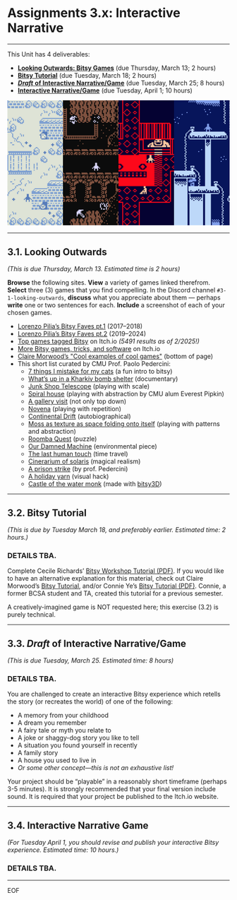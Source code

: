 # Assignments 3.x: Interactive Narrative

---

This Unit has 4 deliverables:

* [**Looking Outwards: Bitsy Games**]() (due Thursday, March 13; 2 hours)
* [**Bitsy Tutorial**]() (due Tuesday, March 18; 2 hours)
* [***Draft*** **of Interactive Narrative/Game**]() (due Tuesday, March 25; 8 hours)
* [**Interactive Narrative/Game**]() (due Tuesday, April 1; 10 hours)

![bitsy_mystery_dungeon.png](img/bitsy_mystery_dungeon.png)

---

## 3.1. Looking Outwards

*(This is due Thursday, March 13. Estimated time is 2 hours)*

**Browse** the following sites. **View** a variety of games linked therefrom. **Select** three (3) games that you find compelling. In the Discord channel `#3-1-looking-outwards`, **discuss** what you appreciate about them — perhaps **write** one or two sentences for each. **Include** a screenshot of each of your chosen games.

* [Lorenzo Pilia’s Bitsy Faves pt.1](https://itch.io/c/201121/bitsy-faves-pt1-20172018) (2017–2018)
* [Lorenzo Pilia’s Bitsy Faves pt.2](https://itch.io/c/232207/bitsy-faves-pt2-20192024) (2019–2024)
* [Top games tagged Bitsy](https://itch.io/games/tag-bitsy) on Itch.io *(5491 results as of 2/2025!)*
* [More Bitsy games, tricks, and software](https://itch.io/search?q=bitsy) on Itch.io
* [Claire Morwood’s "Cool examples of cool games"](https://www.shimmerwitch.space/bitsyTutorial.html) (bottom of page)
* This short list curated by CMU Prof. Paolo Pedercini: 
  * [7 things I mistake for my cats](https://w.itch.io/7-things) (a fun intro to bitsy)
  * [What’s up in a Kharkiv bomb shelter](https://dahuanna.itch.io/whats-up-in-a-kharkiv-bomb-shelter) (documentary)
  * [Junk Shop Telescope](https://cephalopodunk.itch.io/junk-shop-telescope) (playing with scale)
  * [Spiral house](https://withering-systems.itch.io/spiral-house) (playing with abstraction by CMU alum Everest Pipkin)
  * [A gallery visit](https://raulhaagensen.itch.io/a-gallery-visit) (not only top down)
  * [Novena](https://haraiva.itch.io/novena) (playing with repetition)
  * [Continental Drift](https://haraiva.itch.io/continental-drift) (autobiographical)
  * [Moss as texture as space folding onto itself](https://polclarissou.itch.io/moss-as-texture-as-space-folding-onto-itself) (playing with patterns and abstraction)
  * [Roomba Quest](https://st33d.itch.io/roomba-quest) (puzzle)
  * [Our Damned Machine](https://sophieh.itch.io/our-damned-machine) (environmental piece)
  * [The last human touch](https://cephalopodunk.itch.io/silence-would-be-better) (time travel)
  * [Cinerarium of solaris](https://sumaleth.itch.io/cinerarium) (magical realism)
  * [A prison strike](https://molleindustria.itch.io/a-prison-strike) (by prof. Pedercini)
  * [A holiday yarn](https://seansleblanc.itch.io/a-holiday-yarn) (visual hack)
  * [Castle of the water monk](https://thatsmaik.itch.io/caste-of-the-water-monks) (made with [bitsy3D](https://bitsy3d.xyz/))

---

## 3.2. Bitsy Tutorial

*(This is due by Tuesday March 18, and preferably earlier. Estimated time: 2 hours.)*

### **DETAILS TBA.**

Complete Cecile Richards’ [Bitsy Workshop Tutorial (PDF)](pdf/bitsy_workshop_by_cecile_richards.pdf). If you would like to have an alternative explanation for this material, check out Claire Morwood’s [Bitsy Tutorial](https://www.shimmerwitch.space/bitsyTutorial.html), and/or Connie Ye’s [Bitsy Tutorial (PDF)](pdf/bitsy_tutorial_by_connie_ye.pdf). Connie, a former BCSA student and TA, created this tutorial for a previous semester. 

A creatively-imagined game is NOT requested here; this exercise (3.2) is purely technical.

<!-- 

Nevertheless, you should show that you are able to do all of the following tasks, at a minimum:

a non-default title for your project
a non-default animated avatar
a non-default animated sprite that presents some dialog with a “text effect”
a non-default item (i.e. collectible object)
a room which has at least two different background tiles; some impassable walls or obstacles; and an exit that connects to a differently-colored second room
a non-default color for your project web page (from the Settings menu).
an ending, which displays a message when the user reaches the end of the game.
Now:

Create a post In the Discord channel #3-2-tutorial.
Create a brief animated GIF of your tutorial game by using the Bitsy “record gif” tool in “Play” mode. Embed this GIF in your Discord post.
Write a sentence or two about your experience learning the Bitsy tool.
Write another sentence—looking ahead to the next two weeks—that briefly describes or proposes your upcoming project.
-->

---

## 3.3. *Draft* of Interactive Narrative/Game

*(This is due Tuesday, March 25. Estimated time: 8 hours)*

### **DETAILS TBA.**

You are challenged to create an interactive Bitsy experience which retells the story (or recreates the world) of one of the following:

* A memory from your childhood
* A dream you remember
* A fairy tale or myth you relate to
* A joke or shaggy-dog story you like to tell
* A situation you found yourself in recently
* A family story
* A house you used to live in
* *Or some other concept—this is not an exhaustive list!*

Your project should be “playable” in a reasonably short timeframe (perhaps 3-5 minutes). It is strongly recommended that your final version include sound. It is required that your project be published to the Itch.io website. 

<!-- 

This project is due in two phases, each of which are worth 50% of the credit for this unit:

March 26: You will present your draft to a small group of peers in the class for playtesting and feedback.
April 2: Critique. You will present the final version of your project to the entire class, from Itch.io.
Note the following about the Draft version due March 26:

Plan out your project using a storyboard and graph paper. Keep your drawings/notes.
You are strongly advised to export and save intermediate copies of your work frequently.
You should anticipate that you will need to do some research, specific to your project, about how to use advanced features of the Bitsy environment (e.g. variables) that may not have been covered in the Tutorial.
Adding sound can be tricky, and involves integrating “hacks” that are described here, here, and in documentation here. I strongly advise you to learn how to add sound to a test/scratchpad project before March 26. To make this easier, some students have recommended switching to Bitsy Savior, a standalone Bitsy editing tool, instead of developing your project in the web browser.

https://web.archive.org/web/20231128131447/https://candle.itch.io/bitsy-audio
https://web.archive.org/web/20231128131447/https://kool.tools/bitsy/tools/bitsymuse-ui/
https://web.archive.org/web/20231128131447/https://github.com/seleb/bitsy-hacks/blob/main/dist/bitsymuse.js
https://web.archive.org/web/20231128131447/https://aloelazoe.itch.io/bitsy-savior


Now: 

Create a Discord post in the channel #3-3-draft.
Write a few sentences to describe your project: What is your subject matter? How is your game played?
Embed an animated GIF of your project.
Write an answer to the following: In our upcoming playtest session, what would be helpful for you to get feedback on? What decisions did you make that you’re not sure about?
Create an HTML download or zip archive of your game, and test that this archive can be loaded into a browser or viewed in the Bitsy Savior standalone application. Your peers will use this file for playtesting.
Upload this archive to your Google drive, and link to this archive in your Discord post. (Ensure the link is set to public.)
Bitsy Hacks:
For EXTRA CREDIT: You are gently encouraged to explore and implement one of the many other available “hacks” that extend the functionality of your project, some examples of which are listed below. However, you should be aware that:

Some older hacks may not be compatible with the latest version of Bitsy;
Some hacks are not compatible with each other;
Special care and attention to detail must be taken when implementing some hacks, so as not to corrupt your project file;
There are hundreds of different hacks for Bitsy, created by random enthusiasts. Getting one working is up to you. It is possible that you might spend effort on something that doesn’t end up working.
If you decide to add one or more hacks to your project, you are strongly advised to get it working in a scratchpad game first, and to do so as soon as possible. For some resources about advanced Bitsy use and Bitsy hacks, browse through sites like the following:

Cecile Richards’ collection of bitsy tools, including:
Pixsy (turn images into rooms)
Add audio to Bitsy
Great list of Bitsy Hacks
Another big list of Bitsy hacks
Fontsy (making your own fonts)
Bitsy Wiki
How do I use variables (coding with dialog)?
How do I do Boolean operations in Bitsy?
How do I have a locked door that opens once the player finds the key?
How do I have more than three colors in the palette?
How do I add extra frames of animation?
How do I change the background color of the text box?
How do I read out items and variables (and drawings) as part of the dialogue?

</li>
<li aria-level="1"><a href="https://web.archive.org/web/20231128131447/https://github.com/seleb/bitsy-hacks">Great list of Bitsy Hacks</a></li>
<li aria-level="1">Another big list of <a href="https://web.archive.org/web/20231128131447/https://bitsy.fandom.com/wiki/Bitsy_hacks_collection_on_GitHub">Bitsy hacks</a></li>
<li style="font-weight: 400;" aria-level="1"><a href="https://web.archive.org/web/20231128131447/https://seansleblanc.itch.io/fontsy"><span style="font-weight: 400;">Fontsy</span></a> (making your own fonts)</li>
<li aria-level="1"><a href="https://web.archive.org/web/20231128131447/https://bitsy.fandom.com/wiki/Bitsy_Wiki">Bitsy Wiki</a></li>
<li aria-level="1"><a href="https://web.archive.org/web/20231128131447/https://ayolland.itch.io/trevor/devlog/29520/bitsy-variables-a-tutorial">How do I use variables (coding with dialog)?</a></li>
<li aria-level="1"><a href="https://web.archive.org/web/20231128131447/https://louisemclennan.wordpress.com/2018/06/07/boolean-operations-in-bitsy/">How do I do Boolean operations in Bitsy?</a></li>
<li aria-level="1"><a href="https://web.archive.org/web/20231128131447/https://docs.google.com/document/d/16x1S_FjkcXuuB5R-XRBA50CAXLSIPLTWonvKq3A5SAY/edit#heading=h.gxnecyhhzwd1">How do I have a locked door that opens once the player finds the key?</a></li>
<li aria-level="1"><a href="https://web.archive.org/web/20231128131447/https://docs.google.com/document/d/16x1S_FjkcXuuB5R-XRBA50CAXLSIPLTWonvKq3A5SAY/edit#heading=h.f5n7g14acgne">How do I have more than three colors in the palette?</a></li>
<li aria-level="1"><a href="https://web.archive.org/web/20231128131447/https://docs.google.com/document/d/16x1S_FjkcXuuB5R-XRBA50CAXLSIPLTWonvKq3A5SAY/edit#heading=h.zf5xu0y5xp9j">How do I add extra frames of animation?</a></li>
<li aria-level="1"><a href="https://web.archive.org/web/20231128131447/https://docs.google.com/document/d/16x1S_FjkcXuuB5R-XRBA50CAXLSIPLTWonvKq3A5SAY/edit#heading=h.nm09cxlmmyic">How do I change the background color of the text box?</a></li>
<li aria-level="1"><a href="https://web.archive.org/web/20231128131447/https://docs.google.com/document/d/16x1S_FjkcXuuB5R-XRBA50CAXLSIPLTWonvKq3A5SAY/edit#heading=h.tecf31prkcsq">How do I read out items and variables (and drawings) as part of the dialogue?</a></li>
</ul>



-->

---

## 3.4. Interactive Narrative Game

*(For Tuesday April 1, you should revise and publish your interactive Bitsy experience. Estimated time: 10 hours.)*

### **DETAILS TBA.**

<!-- 
Refine, revise, and/or incorporate your peers’ feedback for your project.
Publish the final version of your project online at itch.io. Your project must be presented from itch.io, so make sure to leave time to get this working. Pay special attention to the complete Itch.io settings (for example, there is a control that makes it possible to enable/disable full-screen presentations of your game.)
Make sure your project has an intriguing title, well-edited short description, and attractive thumbnail image on Itch.io.
Create a Discord post in the channel with your name. For example, a student named Chris would document their project in the Discord channel,  #3-chris. We will use these channels to provide written feedback for your projects during our crit.
In your Discord post, link to your game at Itch.io. Ensure the link works and that your game is publicly visible.
Write a paragraph which describes the experience in simple terms. What is the story? How is it played?
Embed an animated GIF of your game.
Embed some screenshots, images of your sketches, and/or storyboard notes.
Record a brief video in which you narrate a play-through of your video. Upload this video to your Google drive or to an unlisted YouTube location, and provide a link to this video in your Discord post. If you store the video in your Google drive, make sure the link is publicly accessible.
Write a paragraph evaluating your project, and discussing your experience making it.

-->

---

EOF